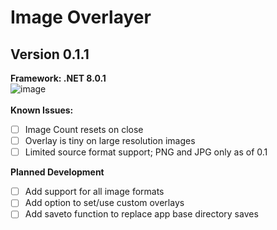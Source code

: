 # Image Overlayer
## Version 0.1.1 
**Framework: .NET 8.0.1** <br />
![image](https://github.com/jlombari/Image-Overlayer/assets/132482155/245cd836-53f2-4438-b355-a6e94c636761)
<br /><br />
**Known Issues:** 
- [ ] Image Count resets on close
- [ ] Overlay is tiny on large resolution images
- [ ] Limited source format support; PNG and JPG only as of 0.1

**Planned Development**
- [ ] Add support for all image formats
- [ ] Add option to set/use custom overlays
- [ ] Add saveto function to replace app base directory saves
